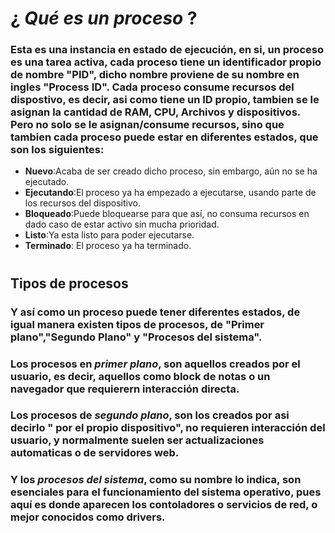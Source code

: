 # **$¿$ $Qué$ $es$ $un$ $proceso$ $?$**
### Esta es una instancia en estado de ejecución, en si, un proceso es una tarea activa, cada proceso tiene un identificador propio de nombre "PID", dicho nombre proviene de su nombre en ingles "Process ID". Cada proceso consume recursos del dispostivo, es decir, asi como tiene un ID propio, tambien se le asignan la cantidad de RAM, CPU, Archivos y dispositivos. Pero no solo se le asignan/consume recursos, sino que tambien cada proceso puede estar en diferentes estados, que son los siguientes:
- **Nuevo**:Acaba de ser creado dicho proceso, sin embargo, aún no se ha ejecutado.
- **Ejecutando**:El proceso ya ha empezado a ejecutarse, usando parte de los recursos del dispositivo.
- **Bloqueado**:Puede bloquearse para que así, no consuma recursos en dado caso de estar activo sin mucha prioridad.
- **Listo**:Ya esta listo para poder ejecutarse.
- **Terminado**: El proceso ya ha terminado.
# 
## Tipos de procesos
### Y así como un proceso puede tener diferentes estados, de igual manera existen tipos de procesos, de "Primer plano","Segundo Plano" y "Procesos del sistema".
### Los procesos en ***primer plano***, son aquellos creados por el usuario, es decir, aquellos como block de notas o un navegador que requierern interacción directa.
### Los procesos de ***segundo plano***, son los creados por asi decirlo " por el propio dispositivo", no requieren interacción del usuario, y normalmente suelen ser actualizaciones automaticas o de servidores web.
### Y los ***procesos del sistema***, como su nombre lo indica, son **esenciales** para el funcionamiento del sistema operativo, pues aquí es donde aparecen los contoladores o servicios de red, o mejor conocidos como drivers.
 
